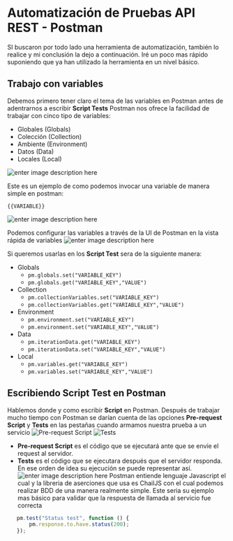 # Automatización de Pruebas API REST - Postman
SI buscaron por todo lado una herramienta de automatización, también lo realice y mi conclusión la dejo a continuación.
Iré un poco mas rápido suponiendo que ya han utilizado la herramienta en un nivel básico.
## Trabajo con variables
Debemos primero tener claro el tema de las variables en Postman antes de adentrarnos a escribir **Script Tests** 
Postman nos ofrece la facilidad de trabajar con cinco tipo de variables:
 * Globales (Globals)
 * Colección (Collection)
 * Ambiente (Environment)
 * Datos (Data)
 * Locales (Local)

![enter image description here](https://assets.postman.com/postman-docs/var-scope.jpg)

Este es un ejemplo de como podemos invocar una variable de manera simple en postman: 

    {{VARIABLE}}
![enter image description here](https://assets.postman.com/postman-docs/vars-in-request.jpg)

Podemos configurar las variables a través de la UI de Postman en la vista rápida de variables
![enter image description here](https://assets.postman.com/postman-docs/env-quick-look.jpg)

Si queremos usarlas en los **Script Test** sera de la siguiente manera:
* Globals
	* `pm.globals.set("VARIABLE_KEY")`
	* `pm.globals.get("VARIABLE_KEY","VALUE")`
* Collection
	* `pm.collectionVariables.set("VARIABLE_KEY")`
	* `pm.collectionVariables.get("VARIABLE_KEY","VALUE")`
* Environment
	* `pm.environment.set("VARIABLE_KEY")`
	* `pm.environment.set("VARIABLE_KEY","VALUE")`
* Data
	* `pm.iterationData.get("VARIABLE_KEY")`
	* `pm.iterationData.set("VARIABLE_KEY","VALUE")`
* Local
	* `pm.variables.get("VARIABLE_KEY")`
	* `pm.variables.set("VARIABLE_KEY","VALUE")`

## Escribiendo Script Test en Postman
Hablemos donde y como escribir **Script** en Postman. Después de trabajar mucho tiempo con Postman se darían cuenta de las opciones **Pre-request Script** y **Tests** en las pestañas cuando armamos nuestra prueba a un servicio
![Pre-request Script](https://assets.postman.com/postman-docs/pre-request-tab-empty.jpg) 
![Tests](https://assets.postman.com/postman-docs/test-result-status.jpg)

* **Pre-request Script** es el código que se ejecutará ante que se envíe el request al servidor.
* **Tests** es el código que se ejecutara después que el servidor responda.
En ese orden de idea su ejecución se puede representar así.
![enter image description here](https://assets.postman.com/postman-docs/req-resp.png)
Postman entiende lenguaje Javascript el cual y la libreria de aserciones que usa es ChailJS con el cual podemos realizar BDD de una manera realmente simple.
Este seria su ejemplo mas básico para validar que la respuesta de llamada al servicio fue correcta

 ```JavaScript
	pm.test("Status test", function () {
		pm.response.to.have.status(200);
	});
```
